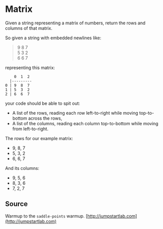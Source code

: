 # Matrix

Given a string representing a matrix of numbers, return the rows and columns of
that matrix.

So given a string with embedded newlines like:

> 9 8 7  
> 5 3 2  
> 6 6 7  

representing this matrix:

```plain
    0  1  2
  |---------
0 | 9  8  7
1 | 5  3  2
2 | 6  6  7
```

your code should be able to spit out:

- A list of the rows, reading each row left-to-right while moving
  top-to-bottom across the rows,
- A list of the columns, reading each column top-to-bottom while moving
  from left-to-right.

The rows for our example matrix:

- 9, 8, 7
- 5, 3, 2
- 6, 6, 7

And its columns:

- 9, 5, 6
- 8, 3, 6
- 7, 2, 7

## Source

Warmup to the `saddle-points` warmup. [http://jumpstartlab.com](http://jumpstartlab.com)

